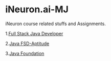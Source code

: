 # iNeuron.ai-MJ

iNeuron course related stuffs and Assignments.


1.[Full Stack Java Developer](https://github.com/Muhammed-Javith/iNeuron.ai-MJ/tree/main/Full%20Stack%20Java%20Developer)

2.[Java FSD-Aptitude](https://github.com/Muhammed-Javith/iNeuron.ai-MJ/tree/main/Java%20FSD%20-%20Aptitude%20Assignment)

3.[Java Foundation](https://github.com/Muhammed-Javith/iNeuron.ai-MJ/tree/main/Java%20Foundation)
